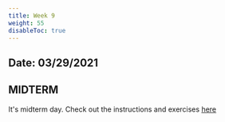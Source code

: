```yaml
---
title: Week 9
weight: 55
disableToc: true
---
```


## Date: 03/29/2021

## MIDTERM

It's midterm day. Check out the instructions and exercises <a href="https://sta235.netlify.app/exams"> here </a>


